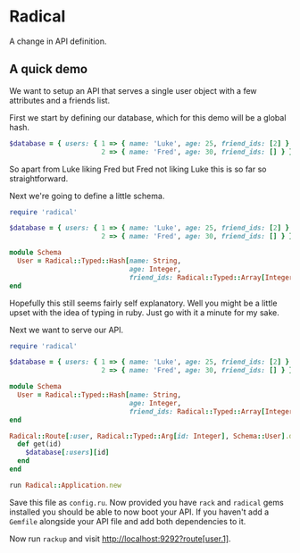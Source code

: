 # Radical

A change in API definition.

## A quick demo

We want to setup an API that serves a single user object with a few
attributes and a friends list.

First we start by defining our database, which for this demo will
be a global hash.

``` ruby
$database = { users: { 1 => { name: 'Luke', age: 25, friend_ids: [2] },
                       2 => { name: 'Fred', age: 30, friend_ids: [] } } }
```

So apart from Luke liking Fred but Fred not liking Luke this is so
far so straightforward.

Next we're going to define a little schema.

``` ruby
require 'radical'

$database = { users: { 1 => { name: 'Luke', age: 25, friend_ids: [2] },
                       2 => { name: 'Fred', age: 30, friend_ids: [] } } }

module Schema
  User = Radical::Typed::Hash[name: String,
                              age: Integer,
                              friend_ids: Radical::Typed::Array[Integer]]
end
```

Hopefully this still seems fairly self explanatory. Well you might
be a little upset with the idea of typing in ruby. Just go with it
a minute for my sake.

Next we want to serve our API.

``` ruby
require 'radical'

$database = { users: { 1 => { name: 'Luke', age: 25, friend_ids: [2] },
                       2 => { name: 'Fred', age: 30, friend_ids: [] } } }

module Schema
  User = Radical::Typed::Hash[name: String,
                              age: Integer,
                              friend_ids: Radical::Typed::Array[Integer]]
end

Radical::Route[:user, Radical::Typed::Arg[id: Integer], Schema::User].define do
  def get(id)
    $database[:users][id]
  end
end

run Radical::Application.new
```

Save this file as `config.ru`. Now provided you have `rack` and `radical`
gems installed you should be able to now boot your API. If you haven't
add a `Gemfile` alongside your API file and add both dependencies to it.

Now run `rackup` and visit [http://localhost:9292?route[user.1]](http://localhost:9292?route[user.1]).
